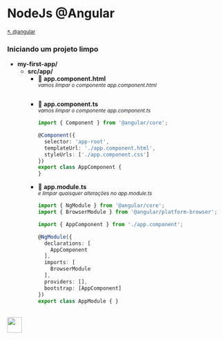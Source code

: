 # NodeJs @Angular

<sub>[:arrow_upper_left: @angular](../readme.md) <sub>

### Iniciando um projeto limpo


- **my-first-app/**
    - **src/app/**
        - :page_facing_up: **app.component.html**
        <br/><sup>*vamos limpar o componente app.component.html*</sup>
            ```html
            ```
        - :page_facing_up: **app.component.ts**
        <br/><sup>*vamos limpar o componente app.component.ts*</sup>
            ```ts
            import { Component } from '@angular/core';

            @Component({
              selector: 'app-root',
              templateUrl: './app.component.html',
              styleUrls: ['./app.component.css']
            })
            export class AppComponent {
            }
            ```
        - :page_facing_up: **app.module.ts**
        <br/><sup>*e limpar quaisquer alterações no app.module.ts*</sup>
            ```ts
            import { NgModule } from '@angular/core';
            import { BrowserModule } from '@angular/platform-browser';

            import { AppComponent } from './app.component';

            @NgModule({
              declarations: [
                AppComponent
              ],
              imports: [
                BrowserModule
              ],
              providers: [],
              bootstrap: [AppComponent]
            })
            export class AppModule { }
            ```
<sub></sub>
---
<image src="../../img/icon.svg" width="34px" height="36px"/>

&nbsp;
